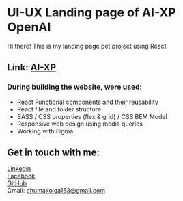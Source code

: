 #  UI-UX Landing page of AI-XP OpenAI

Hi there! This is my landing page pet project using React

## Link: [AI-XP](https://loaymoolb.github.io/landing-ai-xp)

### During building the website, were used:
* React Functional components and their reusability
* React file and folder structure
* SASS / CSS properties (flex & grid) / CSS BEM Model
* Responsive web design using media queries 
* Working with Figma

## Get in touch with me:
[Linkedin](www.linkedin.com/in/olha-chumak)  
[Facebook](https://www.facebook.com/profile.php?id=100078344486573)  
[GitHub](https://github.com/loaymoolb)  
Gmail: chumakolga153@gmail.com  
